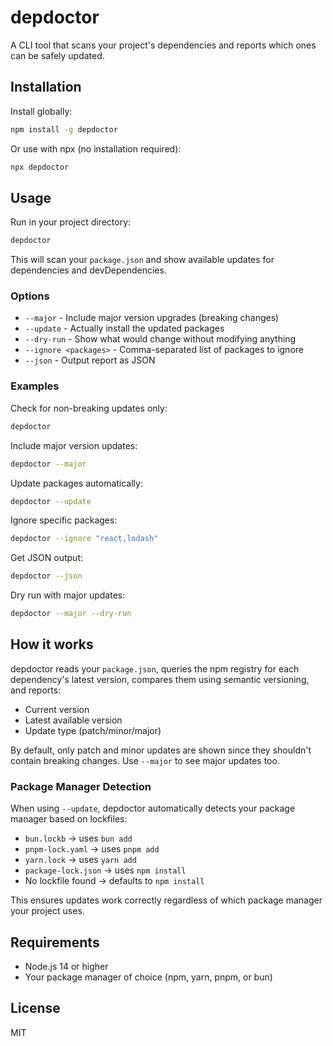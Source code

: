# depdoctor

A CLI tool that scans your project's dependencies and reports which ones can be safely updated.

## Installation

Install globally:

```bash
npm install -g depdoctor
```

Or use with npx (no installation required):

```bash
npx depdoctor
```

## Usage

Run in your project directory:

```bash
depdoctor
```

This will scan your `package.json` and show available updates for dependencies and devDependencies.

### Options

- `--major` - Include major version upgrades (breaking changes)
- `--update` - Actually install the updated packages
- `--dry-run` - Show what would change without modifying anything
- `--ignore <packages>` - Comma-separated list of packages to ignore
- `--json` - Output report as JSON

### Examples

Check for non-breaking updates only:

```bash
depdoctor
```

Include major version updates:

```bash
depdoctor --major
```

Update packages automatically:

```bash
depdoctor --update
```

Ignore specific packages:

```bash
depdoctor --ignore "react,lodash"
```

Get JSON output:

```bash
depdoctor --json
```

Dry run with major updates:

```bash
depdoctor --major --dry-run
```

## How it works

depdoctor reads your `package.json`, queries the npm registry for each dependency's latest version, compares them using semantic versioning, and reports:

- Current version
- Latest available version  
- Update type (patch/minor/major)

By default, only patch and minor updates are shown since they shouldn't contain breaking changes. Use `--major` to see major updates too.

### Package Manager Detection

When using `--update`, depdoctor automatically detects your package manager based on lockfiles:

- `bun.lockb` → uses `bun add`
- `pnpm-lock.yaml` → uses `pnpm add`  
- `yarn.lock` → uses `yarn add`
- `package-lock.json` → uses `npm install`
- No lockfile found → defaults to `npm install`

This ensures updates work correctly regardless of which package manager your project uses.

## Requirements

- Node.js 14 or higher
- Your package manager of choice (npm, yarn, pnpm, or bun)

## License

MIT

